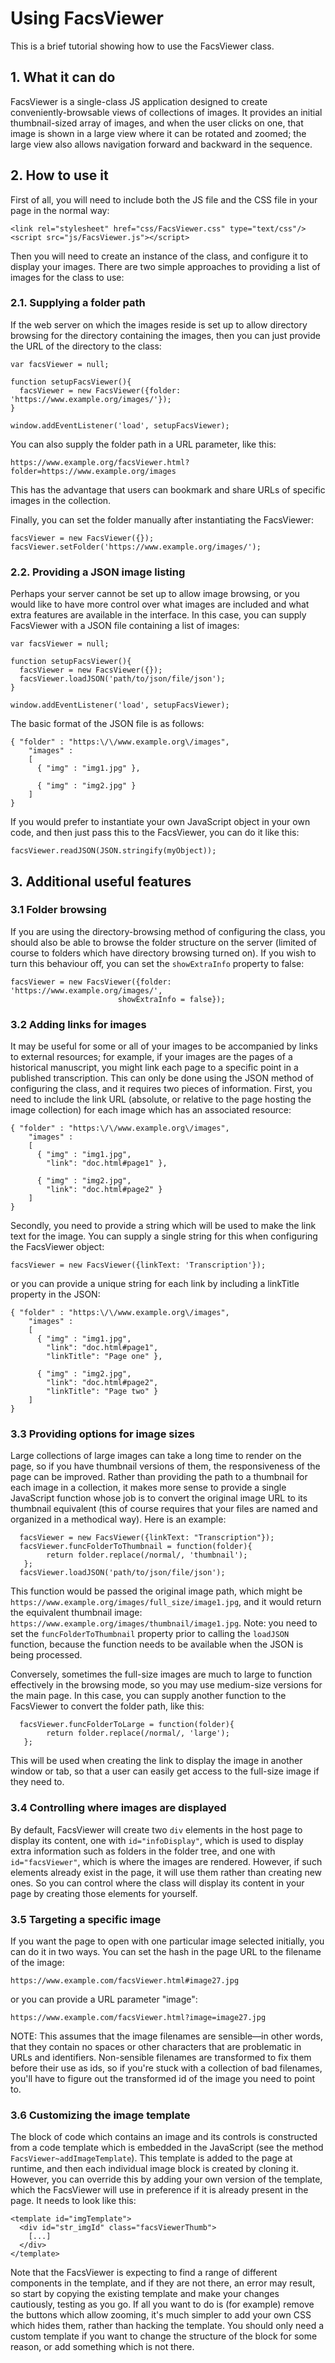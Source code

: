 # Using FacsViewer

This is a brief tutorial showing how to use the FacsViewer class.

## 1. What it can do

FacsViewer is a single-class JS application designed to create conveniently-browsable views of collections of images. It provides an initial thumbnail-sized array of images, and when the user clicks on one, that image is shown in a large view where it can be rotated and zoomed; the large view also allows navigation forward and backward in the sequence.

## 2. How to use it

First of all, you will need to include both the JS file and the CSS file in your page in the normal way:

```
<link rel="stylesheet" href="css/FacsViewer.css" type="text/css"/>
<script src="js/FacsViewer.js"></script>
```
Then you will need to create an instance of the class, and configure it to display your images. There are two simple approaches to providing a list of images for the class to use:

### 2.1. Supplying a folder path
If the web server on which the images reside is set up to allow directory browsing for the directory containing the images, then you can just provide the URL of the directory to the class:

```  
var facsViewer = null;
  
function setupFacsViewer(){
  facsViewer = new FacsViewer({folder: 'https://www.example.org/images/'});
}
  
window.addEventListener('load', setupFacsViewer);
```

You can also supply the folder path in a URL parameter, like this:

```
https://www.example.org/facsViewer.html?folder=https://www.example.org/images
```

This has the advantage that users can bookmark and share URLs of specific images in the collection.

Finally, you can set the folder manually after instantiating the FacsViewer:

```
facsViewer = new FacsViewer({});
facsViewer.setFolder('https://www.example.org/images/');

```

### 2.2. Providing a JSON image listing

Perhaps your server cannot be set up to allow image browsing, or you would like to have more control over what images are included and what extra features are available in the interface. In this case, you can supply FacsViewer with a JSON file containing a list of images:

```
var facsViewer = null;
  
function setupFacsViewer(){
  facsViewer = new FacsViewer({});
  facsViewer.loadJSON('path/to/json/file/json');  
}
  
window.addEventListener('load', setupFacsViewer);
```

The basic format of the JSON file is as follows:

```
{ "folder" : "https:\/\/www.example.org\/images",
    "images" : 
    [ 
      { "img" : "img1.jpg" },
      
      { "img" : "img2.jpg" }
    ]
}    
```   

If you would prefer to instantiate your own JavaScript object in your own code, and then just pass this to the FacsViewer, you can do it like this:

```
facsViewer.readJSON(JSON.stringify(myObject));
```

## 3. Additional useful features

### 3.1 Folder browsing

If you are using the directory-browsing method of configuring the class, you should also be able to browse the folder structure on the server (limited of course to folders which have directory browsing turned on). If you wish to turn this behaviour off, you can set the `showExtraInfo` property to false:

```
facsViewer = new FacsViewer({folder: 'https://www.example.org/images/',
                        showExtraInfo = false});
```

### 3.2 Adding links for images

It may be useful for some or all of your images to be accompanied by links to external resources; for example, if your images are the pages of a historical manuscript, you might link each page to a specific point in a published transcription. This can only be done using the JSON method of configuring the class, and it requires two pieces of information. First, you need to include the link URL (absolute, or relative to the page hosting the image collection) for each image which has an associated resource:

```
{ "folder" : "https:\/\/www.example.org\/images",
    "images" : 
    [ 
      { "img" : "img1.jpg",
        "link": "doc.html#page1" },
      
      { "img" : "img2.jpg",
        "link": "doc.html#page2" }
    ]
}    
```  
Secondly, you need to provide a string which will be used to make the link text for the image. You can supply a single string for this when configuring the FacsViewer object:

```
facsViewer = new FacsViewer({linkText: 'Transcription'});
```

or you can provide a unique string for each link by including a linkTitle property in the JSON:

```
{ "folder" : "https:\/\/www.example.org\/images",
    "images" : 
    [ 
      { "img" : "img1.jpg",
        "link": "doc.html#page1",
        "linkTitle": "Page one" },
      
      { "img" : "img2.jpg",
        "link": "doc.html#page2",
        "linkTitle": "Page two" }
    ]
}    
```

### 3.3 Providing options for image sizes

Large collections of large images can take a long time to render on the page, so if you have thumbnail versions of them, the responsiveness of the page can be improved. Rather than providing the path to a thumbnail for each image in a collection, it makes more sense to provide a single JavaScript function whose job is to convert the original image URL to its thumbnail equivalent (this of course requires that your files are named and organized in a methodical way). Here is an example:

```
  facsViewer = new FacsViewer({linkText: "Transcription"});
  facsViewer.funcFolderToThumbnail = function(folder){
        return folder.replace(/normal/, 'thumbnail');
   };
  facsViewer.loadJSON('path/to/json/file/json');  
```

This function would be passed the original image path, which might be `https://www.example.org/images/full_size/image1.jpg`, and it would return the equivalent thumbnail image: `https://www.example.org/images/thumbnail/image1.jpg`. Note: you need to set the `funcFolderToThumbnail` property prior to calling the `loadJSON` function, because the function needs to be available when the JSON is being processed.

Conversely, sometimes the full-size images are much to large to function effectively in the browsing mode, so you may use medium-size versions for the main page. In this case, you can supply another function to the FacsViewer to convert the folder path, like this:

```
  facsViewer.funcFolderToLarge = function(folder){
        return folder.replace(/normal/, 'large');
   };
```

This will be used when creating the link to display the image in another window or tab, so that a user can easily get access to the full-size image if they need to.

### 3.4 Controlling where images are displayed
By default, FacsViewer will create two `div` elements in the host page to display its content, one with `id="infoDisplay"`, which is used to display extra information such as folders in the folder tree, and one with `id="facsViewer"`, which is where the images are rendered. However, if such elements already exist in the page, it will use them rather than creating new ones. So you can control where the class will display its content in your page by creating those elements for yourself.

### 3.5 Targeting a specific image
If you want the page to open with one particular image selected initially, you can do it in two ways. You can set the hash in the page URL to the filename of the image:

```
https://www.example.com/facsViewer.html#image27.jpg
```
or you can provide a URL parameter "image":

```
https://www.example.com/facsViewer.html?image=image27.jpg
```
NOTE: This assumes that the image filenames are sensible—in other words, that they contain no spaces or other characters that are problematic in URLs and identifiers. Non-sensible filenames are transformed to fix them before their use as ids, so if you're stuck with a collection of bad filenames, you'll have to figure out the transformed id of the image you need to point to.

### 3.6 Customizing the image template
The block of code which contains an image and its controls is constructed from a code template which is embedded in the JavaScript (see the method `FacsViewer~addImageTemplate`). This template is added to the page at runtime, and then each individual image block is created by cloning it. However, you can override this by adding your own version of the template, which the FacsViewer will use in preference if it is already present in the page. It needs to look like this:

```
<template id="imgTemplate">
  <div id="str_imgId" class="facsViewerThumb">
    [...]
  </div>    
</template>
```
Note that the FacsViewer is expecting to find a range of different components in the template, and if they are not there, an error may result, so start by copying the existing template and make your changes cautiously, testing as you go. If all you want to do is (for example) remove the buttons which allow zooming, it's much simpler to add your own CSS which hides them, rather than hacking the template. You should only need a custom template if you want to change the structure of the block for some reason, or add something which is not there.





